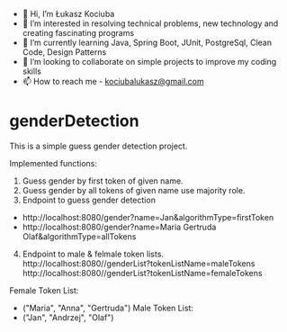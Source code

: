 - 👋 Hi, I’m Łukasz Kociuba
- 👀 I’m interested in resolving technical problems, new technology and creating fascinating programs
- 🌱 I’m currently learning Java, Spring Boot, JUnit, PostgreSql, Clean Code, Design Patterns
- 💞️ I’m looking to collaborate on simple projects to improve my coding skills
- 📫 How to reach me - kociubalukasz@gmail.com

# genderDetection
This is a simple guess gender detection project.

Implemented functions:

1. Guess gender by first token of given name.
2. Guess gender by all tokens of given name use majority role.
3. Endpoint to guess gender detection
 -   http://localhost:8080/gender?name=Jan&algorithmType=firstToken
 -   http://localhost:8080/gender?name=Maria Gertruda Olaf&algorithmType=allTokens
4. Endpoint to male & felmale token lists.
  http://localhost:8080//genderList?tokenListName=maleTokens
  http://localhost:8080//genderList?tokenListName=femaleTokens

Female Token List:
 -   ("Maria", "Anna", "Gertruda")
Male Token List:
 -   ("Jan", "Andrzej", "Olaf")
